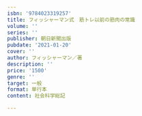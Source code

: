 ```yaml
---
isbn: '9784023319257'
title: フィッシャーマン式　筋トレ以前の筋肉の常識
volume: ''
series: ''
publisher: 朝日新聞出版
pubdate: '2021-01-20'
cover: ''
author: フィッシャーマン／著
description: ''
price: '1500'
genre: ''
target: 一般
format: 単行本
content: 社会科学総記

---
```

